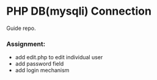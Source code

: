 # PHP DB(mysqli) Connection
Guide repo.

### Assignment:

* add edit.php to edit individual user
* add password field
* add login mechanism
